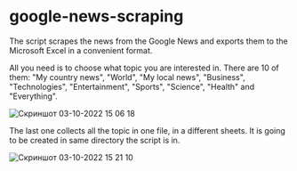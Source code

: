 # google-news-scraping
The script scrapes the news from the Google News and exports them to the Microsoft Excel in a convenient format.

All you need is to choose what topic you are interested in.
There are 10 of them: "My country news", "World", "My local news", "Business", "Technologies", "Entertainment", "Sports", "Science", "Health" and "Everything". 

![Скриншот 03-10-2022 15 06 18](https://user-images.githubusercontent.com/92268833/193572872-8d3144ee-e27f-4f92-b42b-a18d3dbabbf8.jpg)

The last one collects all the topic in one file, in a different sheets. It is going to be created in same directory the script is in.

![Скриншот 03-10-2022 15 21 10](https://user-images.githubusercontent.com/92268833/193575537-f48be0ce-da1e-4ca1-bec7-281c5c38b04c.jpg)
